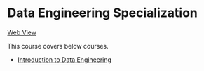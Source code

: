 # Data Engineering Specialization

[Web View](https://piyushpatel2005.github.io/coursera-data-engineering/)

This course covers below courses.

- [Introduction to Data Engineering](intro-to-data-engineering)